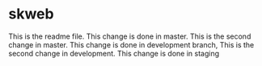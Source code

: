 # skweb
This is the readme file.
This change is done in master. This is the second change in master.
This change is done in development branch, This is the second change in development.
This change is done in staging